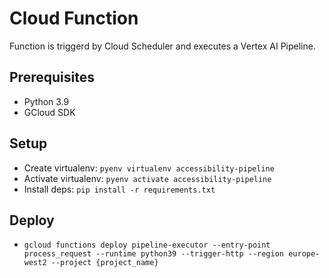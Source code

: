 # Cloud Function
Function is triggerd by Cloud Scheduler and executes a Vertex AI Pipeline.

## Prerequisites
- Python 3.9
- GCloud SDK

## Setup
- Create virtualenv: `pyenv virtualenv accessibility-pipeline`
- Activate virtualenv: `pyenv activate accessibility-pipeline`
- Install deps: `pip install -r requirements.txt`

## Deploy
- `gcloud functions deploy pipeline-executor --entry-point process_request --runtime python39 --trigger-http --region europe-west2 --project {project_name}`

